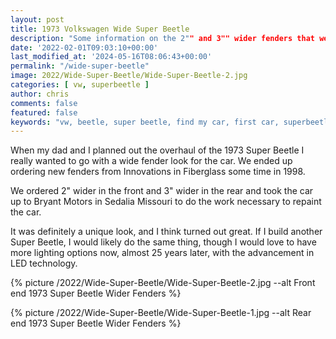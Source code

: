 ```yaml
---
layout: post
title: 1973 Volkswagen Wide Super Beetle 
description: "Some information on the 2"" and 3"" wider fenders that were added to our 1973 VW Superbeetle"
date: '2022-02-01T09:03:10+00:00'
last_modified_at: '2024-05-16T08:06:43+00:00'
permalink: "/wide-super-beetle"
image: 2022/Wide-Super-Beetle/Wide-Super-Beetle-2.jpg
categories: [ vw, superbeetle ]
author: chris
comments: false
featured: false
keywords: "vw, beetle, super beetle, find my car, first car, superbeetle, volkswagen, wide"
---
```

When my dad and I planned out the overhaul of the 1973 Super Beetle I really wanted to go with a wide fender look for the car. We ended up ordering new fenders from Innovations in Fiberglass some time in 1998.

We ordered 2" wider in the front and 3" wider in the rear and took the car up to Bryant Motors in Sedalia Missouri to do the work necessary to repaint the car.

It was definitely a unique look, and I think turned out great. If I build another Super Beetle, I would likely do the same thing, though I would love to have more lighting options now, almost 25 years later, with the advancement in LED technology.

{% picture /2022/Wide-Super-Beetle/Wide-Super-Beetle-2.jpg --alt Front end 1973 Super Beetle Wider Fenders %}

{% picture /2022/Wide-Super-Beetle/Wide-Super-Beetle-1.jpg --alt Rear end 1973 Super Beetle Wider Fenders %}
